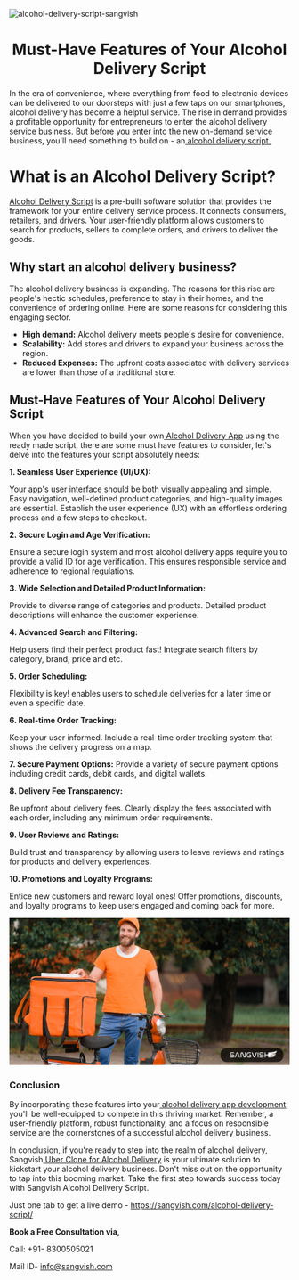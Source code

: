 ![alcohol-delivery-script-sangvish ](https://github.com/sangvishtechnologies/alcohol-delivery-script/assets/161323540/c5af8cdf-357c-4a11-804c-15d620713fbb)


<h1 align="center"> Must-Have Features of Your Alcohol Delivery Script </h1> 


In the era of convenience, where everything from food to electronic devices can be delivered to our doorsteps with just a few taps on our smartphones, alcohol delivery has become a helpful service. The rise in demand provides a profitable opportunity for entrepreneurs to enter the alcohol delivery service business. But before you enter into the new on-demand service business, you'll need something to build on - an[ alcohol delivery script.](https://sangvish.com/alcohol-delivery-script/)

# What is an Alcohol Delivery Script?
[Alcohol Delivery Script](https://sangvish.com/alcohol-delivery-script/) is a pre-built software solution that provides the framework for your entire delivery service process. It connects consumers, retailers, and drivers. Your user-friendly platform allows customers to search for products, sellers to complete orders, and drivers to deliver the goods.
## Why start an alcohol delivery business? 
The alcohol delivery business is expanding. The reasons for this rise are people's hectic schedules, preference to stay in their homes, and the convenience of ordering online. Here are some reasons for considering this engaging sector. 
* **High demand:** Alcohol delivery meets people's desire for convenience. 
* **Scalability:** Add stores and drivers to expand your business across the region. 
* **Reduced Expenses:** The upfront costs associated with delivery services are lower than those of a traditional store.
## Must-Have Features of Your Alcohol Delivery Script
When you have decided to build your own[ Alcohol Delivery App](https://sangvish.com/alcohol-delivery-script/) using the ready made script, there are some must have features to consider, let's delve into the features your script absolutely needs:

**1. Seamless User Experience (UI/UX):** 

Your app's user interface should be both visually appealing and simple. Easy navigation, well-defined product categories, and high-quality images are essential. Establish the user experience (UX) with an effortless ordering process and a few steps to checkout.

**2. Secure Login and Age Verification:** 

Ensure a secure login system and most alcohol delivery apps require you to provide a valid ID for age verification. This ensures responsible service and adherence to regional regulations.

**3. Wide Selection and Detailed Product Information:** 

Provide to diverse range of categories and products. Detailed product descriptions will enhance the customer experience.

**4. Advanced Search and Filtering:** 

Help users find their perfect product fast! Integrate search filters by category, brand, price and etc. 

**5. Order Scheduling:** 

Flexibility is key! enables users to schedule deliveries for a later time or even a specific date. 

**6. Real-time Order Tracking:** 

Keep your user informed. Include a real-time order tracking system that shows the delivery progress on a map.

**7. Secure Payment Options:** 
Provide a variety of secure payment options including credit cards, debit cards, and digital wallets.

**8. Delivery Fee Transparency:** 

Be upfront about delivery fees. Clearly display the fees associated with each order, including any minimum order requirements.

**9. User Reviews and Ratings:** 

Build trust and transparency by allowing users to leave reviews and ratings for products and delivery experiences.

**10. Promotions and Loyalty Programs:** 

Entice new customers and reward loyal ones! Offer promotions, discounts, and loyalty programs to keep users engaged and coming back for more.

<div class="Box-sc-g0xbh4-0 iIZCet"><img alt=“alcoholdeliveryscript.png" src="https://github.com/sangvishtechnologies/alcohol-delivery-script/blob/main/images/alcohol-delivery-.png" data-hpc="true" class="Box-sc-g0xbh4-0 kzRgrI"></div> 

### Conclusion
By incorporating these features into your[ alcohol delivery app development,](https://sangvish.com/alcohol-delivery-script/) you'll be well-equipped to compete in this thriving market. Remember, a user-friendly platform, robust functionality, and a focus on responsible service are the cornerstones of a successful alcohol delivery business. 

In conclusion, if you're ready to step into the realm of alcohol delivery, Sangvish[ Uber Clone for Alcohol Delivery](https://sangvish.com/alcohol-delivery-script/) is your ultimate solution to kickstart your alcohol delivery business. Don't miss out on the opportunity to tap into this booming market. Take the first step towards success today with Sangvish Alcohol Delivery Script.

Just one tab to get a live demo - https://sangvish.com/alcohol-delivery-script/

**Book a Free Consultation via,**

Call: +91- 8300505021

Mail ID-  [info@sangvish.com](mailto:info@sangvish.com)
